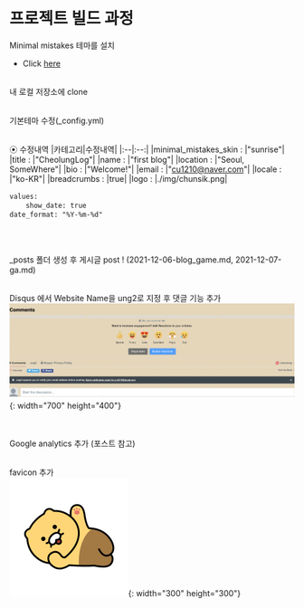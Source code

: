 # 프로젝트 빌드 과정

Minimal mistakes 테마를 설치 <br>
- Click [here](https://github.com/topics/jekyll-theme) <br><br>

내 로컬 저장소에 clone
<br><br>

기본테마 수정(_config.yml) <br><br>

⦿ 수정내역
|카테고리|수정내역|
|:--|:--:|
|minimal_mistakes_skin : |"sunrise"|
|title : |"CheolungLog"|
|name : |"first blog"|
|location : |"Seoul, SomeWhere"|
|bio : |"Welcome!"|
|email : |"cu1210@naver.com"|
|locale : |"ko-KR"|
|breadcrumbs : |true|
|logo : |./img/chunsik.png|
```
values:
	show_date: true
date_format: "%Y-%m-%d"
```
<br><br>


_posts 폴더 생성 후 게시글 post ! (2021-12-06-blog_game.md, 2021-12-07-ga.md)
<br><Br>

Disqus 에서 Website Name을 ung2로 지정 후 댓글 기능 추가<br>
![댓글](./img/댓글.png){: width="700" height="400"}

<br><br>
Google analytics 추가 (포스트 참고)
<br><br>

favicon 추가 <br>
![파비콘](./img/chunsik.png){: width="300" height="300"}
